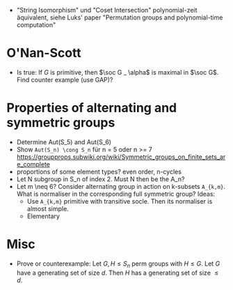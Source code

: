 - "String Isomorphism" und "Coset Intersection" polynomial-zeit äquivalent,
  siehe Luks' paper "Permutation groups and polynomial-time computation"

# O'Nan-Scott
- Is true: If $G$ is primitive, then $\soc G _ \alpha$ is maximal in $\soc G$.
  Find counter example (use GAP)?

# Properties of alternating and symmetric groups
- Determine Aut(S_5) and Aut(S_6)
- Show `Aut(S_n) \cong S_n` für n = 5 oder n >= 7
  https://groupprops.subwiki.org/wiki/Symmetric_groups_on_finite_sets_are_complete
- proportions of some element types? even order, n-cycles
- Let N subgroup in S_n of index 2. Must N then be the A_n?
- Let m \neq 6? Consider alternating group in action on k-subsets `A_{k,m}`.
  What is normaliser in the corresponding full symmetric group?
  Ideas:
  - Use `A_{k,m}` primitive with transitive socle. Then its normaliser is
    almost simple.
  - Elementary

# Misc
- Prove or counterexample: Let $G, H \leq S_n$ perm groups with $H \leq G$.
  Let $G$ have a generating set of size $d$. Then $H$ has a generating set of
  size $\leq d$.
